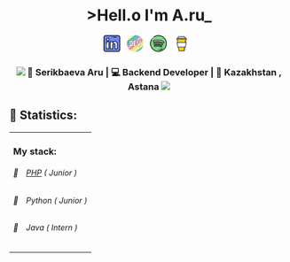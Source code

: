 <div align='center'>
   <h1>>Hell.o I'm <b>A.ru_</b> </h1>
</div>

<p align='center'>
    <a href="https://www.linkedin.com/in/aruzhan-serikbayeva-05b420201/"><img height="30" src="https://raw.githubusercontent.com/8bithemant/8bithemant/master/linkedin.png?raw=true"></a>&nbsp;&nbsp;
    <a href="https://www.instagram.com/a.ru_/"><img height="30" src="https://raw.githubusercontent.com/8bithemant/8bithemant/master/devto.png?raw=true"></a>&nbsp;&nbsp;
    <a href="https://open.spotify.com/user/b720w8kh7uxwjlt27lblhuzkm?si=4bca7e72b1c14a1c"><img height="30" src="https://raw.githubusercontent.com/8bithemant/8bithemant/master/spotify.png?raw=true"></a>&nbsp;&nbsp;
    <a href="https://t.me/oridzze"><img height="30" src="https://raw.githubusercontent.com/8bithemant/8bithemant/master/coffee.jpg?raw=true"></a>&nbsp;&nbsp;
 </p>
 
<div align="center">
<h3><img src="https://media.giphy.com/media/WUlplcMpOCEmTGBtBW/giphy.gif" width="30"> 🙎 Serikbaeva Aru | 💻 Backend Developer | 📍 Kazakhstan , Astana <img src="https://media.giphy.com/media/WUlplcMpOCEmTGBtBW/giphy.gif" width="30"></h3>
</div>

<h2>📝 Statistics: </h2>
<table>
   <tr>
    <td valign="top">
      <h3>My stack: </h3>
      <h6>📔&emsp;<a href="https://github.com/s3rikbaeva/Activ-monitoring">PHP</a> ( Junior )</h6>
      <h6>📗&emsp;<a>Python</a> ( Junior )</h6>
      <h6>📘&emsp;<a>Java</a> ( Intern )</h6>
      </td>
    </tr>
</table>

